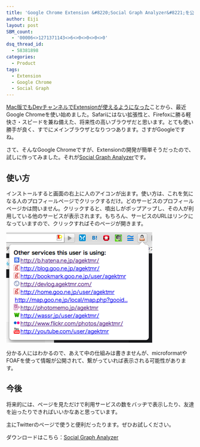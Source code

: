 ```yaml
---
title: 'Google Chrome Extension &#8220;Social Graph Analyzer&#8221;を公開'
author: Eiji
layout: post
SBM_count:
  - '00006<>1271371143<>6<>0<>0<>0<>0'
dsq_thread_id:
  - 58381898
categories:
  - Product
tags:
  - Extension
  - Google Chrome
  - Social Graph
---
```

<a href="http://www.google.com/chrome/intl/en/eula_dev.html?dl=mac" target="_blank">Mac版でもDevチャンネルでExtensionが使えるようになった</a>ことから、最近Google Chromeを使い始めました。Safariにはない拡張性と、Firefoxに勝る軽快さ・スピードを兼ね備えた、将来性の高いブラウザだと思います。とても使い勝手が良く、すでにメインブラウザとなりつつあります。さすがGoogleですね。

さて、そんなGoogle Chromeですが、Extensionの開発が簡単そうだったので、試しに作ってみました。それが<a href="https://chrome.google.com/extensions/detail/homfjkcmjicjclikljgmjfmfmcbkihco" target="_blank">Social Graph Analyzer</a>です。

## 使い方

インストールすると画面の右上に人のアイコンが出ます。使い方は、これを気になる人のプロフィールページでクリックするだけ。どのサービスのプロフィールページかは問いません。クリックすると、噴出しがポップアップし、その人が利用している他のサービスが表示されます。もちろん、サービスのURLはリンクになっていますので、クリックすればそのページが開きます。

<img title="homfjkcmjicjclikljgmjfmfmcbkihco" src="/images/2010/01/homfjkcmjicjclikljgmjfmfmcbkihco.png" alt="" width="391" height="295" />

分かる人にはわかるので、あえて中の仕組みは書きませんが、microformatやFOAFを使って情報が公開されて、繋がっていれば表示される可能性があります。

## 今後

将来的には、ページを見ただけで利用サービスの数をバッヂで表示したり、友達を辿ったりできればいいかなあと思っています。

主にTwitterのページで使うと便利だったります。ぜひお試しください。

ダウンロードはこちら：<a href="https://chrome.google.com/extensions/detail/homfjkcmjicjclikljgmjfmfmcbkihco" target="_blank">Social Graph Analyzer</a>
